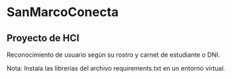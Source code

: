 # SanMarcoConecta
## Proyecto de HCI

Reconocimiento de usuario según su rostro y carnet de estudiante o DNI.

Nota: Instala las librerías del archivo requirements.txt en un entorno virtual.
